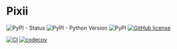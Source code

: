 # Pixii

![PyPI - Status](https://img.shields.io/pypi/status/pixii) ![PyPI - Python Version](https://img.shields.io/pypi/pyversions/pixii) ![PyPI](https://img.shields.io/pypi/v/pixii) [![GitHub license](https://img.shields.io/github/license/k2bd/pixii)](https://github.com/k2bd/pixii/blob/main/LICENSE)

[![CI](https://github.com/k2bd/pixii/actions/workflows/ci.yml/badge.svg)](https://github.com/k2bd/pixii/actions/workflows/ci.yml) [![codecov](https://codecov.io/gh/k2bd/pixii/branch/main/graph/badge.svg?token=YEZCDAA1JZ)](https://codecov.io/gh/k2bd/pixii)
